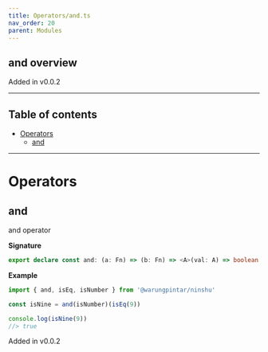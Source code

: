 ```yaml
---
title: Operators/and.ts
nav_order: 20
parent: Modules
---
```


## and overview

Added in v0.0.2

---

<h2 class="text-delta">Table of contents</h2>

- [Operators](#operators)
  - [and](#and)

---

# Operators

## and

and operator

**Signature**

```ts
export declare const and: (a: Fn) => (b: Fn) => <A>(val: A) => boolean
```

**Example**

```ts
import { and, isEq, isNumber } from '@warungpintar/ninshu'

const isNine = and(isNumber)(isEq(9))

console.log(isNine(9))
//> true
```

Added in v0.0.2
